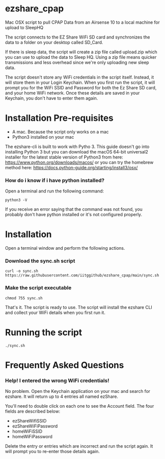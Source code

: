 # ezshare_cpap

Mac OSX script to pull CPAP Data from an Airsense 10 to a local machine for upload to SleepHQ

The script connects to the EZ Share WiFi SD card and synchronizes the data to a folder on your desktop called SD\_Card.

If there is sleep data, the script will create a zip file called upload.zip which you can use to upload the data to Sleep HQ. Using a zip file means quicker transmissions and less overhead since we're only uploading new sleep data.

The script doesn't store any WiFi credentials in the script itself. Instead, it will store them in your Login Keychain. When you first run the script, it will prompt you for the WiFi SSID and Password for both the Ez Share SD card, and your home WiFi network. Once these details are saved in your Keychain, you don't have to enter them again.

# Installation Pre-requisites

- A mac. Because the script only works on a mac
- Python3 installed on your mac

The ezshare-cli is built to work with Pytho 3. This guide doesn't go into installing Python 3 but you can download the macOS 64-bit universal2 installer for the latest stable version of Python3 from here: https://www.python.org/downloads/macos/ or you can try the homebrew method here: https://docs.python-guide.org/starting/install3/osx/

### How do i know if i have python installed?

Open a terminal and run the following command:

```
python3 -V
```

If you receive an error saying that the command was not found, you probably don't have python installed or it's not configured properly.

# Installation

Open a terminal window and perform the following actions.

### Download the sync.sh script

```
curl -o sync.sh https://raw.githubusercontent.com/iitggithub/ezshare_cpap/main/sync.sh
```

### Make the script executable

```
chmod 755 sync.sh
```

That's it. The script is ready to use. The script will install the ezshare CLI and collect your WiFi details when you first run it.

# Running the script

```
./sync.sh
```

# Frequently Asked Questions

### Help! I entered the wrong WiFi credentials!

No problem. Open the Keychain application on your mac and search for ezshare. It will return up to 4 entries all named ezShare.

You'll need to double click on each one to see the Account field. The four fields are described below:

- ezShareWifiSSID
- ezShareWiFiPassword
- homeWiFiSSID
- homeWiFiPassword

Delete the entry or entries which are incorrect and run the script again. It will prompt you to re-enter those details again.
